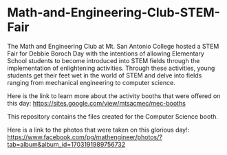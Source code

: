 # Math-and-Engineering-Club-STEM-Fair
The Math and Engineering Club at Mt. San Antonio College hosted a STEM Fair for Debbie Boroch Day with the intentions of allowing Elementary School students to become introduced into STEM fields through the implementation of enlightening activities. Through these activities, young students get their feet wet in the world of STEM and delve into fields ranging from mechanical engineering to computer science. 

Here is the link to learn more about the activity booths that were offered on this day: https://sites.google.com/view/mtsacmec/mec-booths 

This repository contains the files created for the Computer Science booth. 

Here is a link to the photos that were taken on this glorious day!: https://www.facebook.com/pg/mathengineer/photos/?tab=album&album_id=1703191989756732
